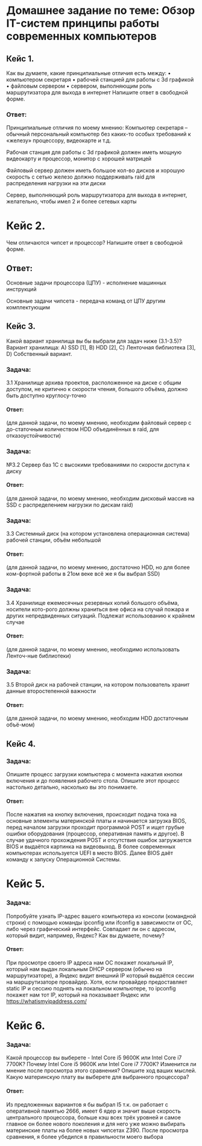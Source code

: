 # Домашнее задание по теме: Обзор IT-систем принципы работы современных компьютеров
## Кейс 1.
Как вы думаете, какие принципиальные отличия есть между:
•	компьютером секретаря
•	рабочей станцией для работы с 3d графикой
•	файловым сервером
•	сервером, выполняющим роль маршрутизатора для выхода в интернет
Напишите ответ в свободной форме.
### Ответ: 
Принципиальные отличия по моему мнению:
Компьютер секретаря – обычный персональный компьютер без каких-то особых требований к «железу» процессору, видеокарте и т.д.

Рабочая станция для работы с 3d графикой должен иметь мощную видеокарту и процессор, монитор с хорошей матрицей

Файловый сервер должен иметь большое кол-во дисков и хорошую скорость с сетью железо должно поддерживать raid для распределения нагрузки на эти диски

Сервер, выполняющий роль маршрутизатора для выхода в интернет, желательно, чтобы имел 2 и более сетевых карты 



# Кейс 2.
Чем отличаются чипсет и процессор? Напишите ответ в свободной форме.
## Ответ: 
Основные задачи процессора (ЦПУ) - исполнение машинных инструкций

Основные задачи чипсета - передача команд от ЦПУ другим комплектующим



## Кейс 3.
Какой вариант хранилища вы бы выбрали для задач ниже (3.1-3.5)?
Вариант хранилища:
А) SSD [1], B) HDD [2], C) Ленточная библиотека [3], D) Собственный вариант.

### Задача:
3.1 Хранилище архива проектов, расположенное на диске с общим доступом, не критично к скорости чтения, большого объёма, должно быть доступно круглосу-точно

#### Ответ: 
(для данной задачи, по моему мнению, необходим файловый сервер с до-статочным количеством HDD объединённых в raid, для отказоустойчивости)

### Задача:
№3.2 Сервер баз 1С с высокими требованиями по скорости доступа к диску

#### Ответ:
(для данной задачи, по моему мнению, необходим дисковый массив на SSD с распределением нагрузки по дискам raid)

### Задача:
3.3 Системный диск (на котором установлена операционная система) рабочей станции, объём небольшой

#### Ответ: 
(для данной задачи, по моему мнению, достаточно HDD, но для более ком-фортной работы в 21ом веке всё же я бы выбрал SSD)

### Задача:
3.4 Хранилище ежемесячных резервных копий большого объёма, носители кото-рого должны храниться вне офиса на случай пожара и других непредвиденных ситуаций. Подлежат использованию к крайнем случае

#### Ответ: 
(для данной задачи, по моему мнению, необходимо использовать Ленточ-ные библиотеки)

### Задача:
3.5 Второй диск на рабочей станции, на котором пользователь хранит данные второстепенной важности

#### Ответ: 
(для данной задачи, по моему мнению, необходим HDD достаточным объё-мом)




## Кейс 4.
### Задача:
Опишите процесс загрузки компьютера с момента нажатия кнопки включения и до появления рабочего стола. Опишите этот процесс настолько детально, насколько вы это понимаете.

#### Ответ:
После нажатия на кнопку включения, происходит подача тока на основные элементы материнской платы и начинается загрузка BIOS, перед началом загрузки проходит программой POST и ищет грубые ошибки оборудования (процессор, оперативная память и другое). В случае удачного прохождения POST и отсутствия ошибок загружается BIOS и выдаётся картинка на видеовыход.
В более современных компьютерах используется UEFI в место BIOS. 
Далее BIOS даёт команду к запуску Операционной Системы.


# Кейс 5.
### Задача:
Попробуйте узнать IP-адрес вашего компьютера из консоли (командной строки) с помощью команды ipconfig или ifconfig в зависимости от ОС, либо через графический интерфейс. Совпадает ли он с адресом, который видит, например, Яндекс? Как вы думаете, почему?

#### Ответ:
При просмотре своего IP адреса нам ОС покажет локальный IP, который нам выдан локальным DHCP сервером (обычно на маршрутизаторе), а Яндекс видит внешний IP который выдаётся сессии на маршрутизаторе провайдер.
Хотя, если провайдер предоставляет static IP и сессию поднять на локальном компьютере, то ipconfig покажет нам тот IP, который на показывает Яндекс или https://whatismyipaddress.com/



# Кейс 6.
### Задача:
Какой процессор вы выберете - Intel Core i5 9600K или Intel Core i7 7700K? Почему Intel Core i5 9600K или Intel Core i7 7700K? Изменится ли мнение после просмотра этого сравнения? Опишите ход ваших мыслей. Какую материнскую плату вы выберете для выбранного процессора?

#### Ответ:
Из предложенных вариантов я бы выбрал I5 т.к. он работает с оперативной памятью 2666, имеет 6 ядер и значит выше скорость центрального процессора, больше кэш всех трёх уровней и самое главное он более нового поколения и для него уже можно выбирать материнские платы на более новых чипсетах Z390.
После просмотра сравнения, я более убедился в правильности моего выбора
